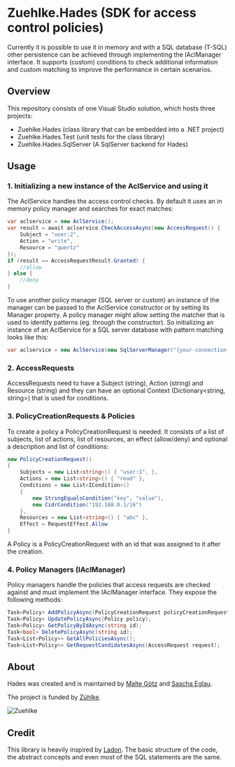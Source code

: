 # Zuehlke.Hades (SDK for access control policies)
Currently it is possible to use it in memory and with a SQL database (T-SQL) other persistence can be achieved through implementing the IAclManager interface. It supports (custom) conditions to check additional information and custom matching to improve the performance in certain scenarios.

## Overview
This repository consists of one Visual Studio solution, which hosts three projects:
- Zuehlke.Hades (class library that can be embedded into a .NET project)
- Zuehlke.Hades.Test (unit tests for the class library)
- Zuehlke.Hades.SqlServer (A SqlServer backend for Hades)

## Usage
### 1. Initializing a new instance of the AclService and using it
The AclService handles the access control checks. By default it uses an in memory policy manager and searches for exact matches:  
```csharp
var aclservice = new AclService();
var result = await aclservice.CheckAccessAsync(new AccessRequest() {
    Subject = "user:2",
    Action = "write",
    Resource = "qwertz"
});
if (result == AccessRequestResult.Granted) {
    //allow
} else {
    //deny
}
```
To use another policy manager (SQL server or custom) an instance of the manager can be passed to the AclService constructor or by setting its Manager property. A policy manager might allow setting the matcher that is used to identify patterns (eg. through the constructor). So initializing an instance of an AclService for a SQL server database with pattern matching looks like this:
```csharp
var aclservice = new AclService(new SqlServerManager("{your-connection-string-here}"));
```
### 2. AccessRequests
AccessRequests need to have a Subject (string), Action (string) and Resource (string) and they can have an optional Context (Dictionary<string, string>) that is used for conditions.

### 3. PolicyCreationRequests & Policies
To create a policy a PolicyCreationRequest is needed. It consists of a list of subjects, list of actions, list of resources, an effect (allow/deny) and optional a description and list of conditions:
```csharp
new PolicyCreationRequest()
{
    Subjects = new List<string>() { "user:1", },
    Actions = new List<string>() { "read" },
    Conditions = new List<ICondition>()
    {
        new StringEqualsCondition("key", "value"),
        new CidrCondition("192.168.0.1/16")
    },
    Resources = new List<string>() { "abc" },
    Effect = RequestEffect.Allow
}
```
A Policy is a PolicyCreationRequest with an id that was assigned to it after the creation.

### 4. Policy Managers (IAclManager)
Policy managers handle the policies that access requests are checked against and must implement the IAclManager interface. They expose the following methods:
```csharp
Task<Policy> AddPolicyAsync(PolicyCreationRequest policyCreationRequest);
Task<Policy> UpdatePolicyAsync(Policy policy);
Task<Policy> GetPolicyByIdAsync(string id);
Task<bool> DeletePolicyAsync(string id);
Task<List<Policy>> GetAllPoliciesAsync();
Task<List<Policy>> GetRequestCandidatesAsync(AccessRequest request);
```

## About

Hades was created and is maintained by [Malte Götz](https://github.com/maltegoetz/) and [Sascha Eglau](https://github.com/tmlye/).

The project is funded by [Zühlke](https://www.zuehlke.com/de/en/).

![Zuehlke](https://avatars2.githubusercontent.com/u/10219568?v=3&s=100)

## Credit

This library is heavily inspired by [Ladon](https://github.com/ory/ladon). The basic structure of the code, the abstract concepts and even most of the SQL statements are the same.
